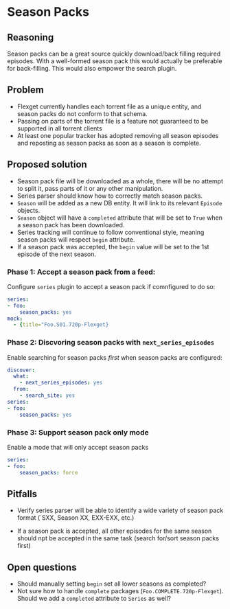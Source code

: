 # Season Packs
## Reasoning 

Season packs can be a great source quickly download/back filling required episodes.
With a well-formed season pack this would actually be preferable for back-filling. This would also empower the search plugin.

## Problem

* Flexget currently handles each torrent file as a unique entity, and season packs do not conform to that schema.
* Passing on parts of the torrent file is a feature not guaranteed to be supported in all torrent clients 
* At least one popular tracker has adopted removing all season episodes and reposting as season packs as soon as a season is complete.

## Proposed solution

* Season pack file will be downloaded as a whole, there will be no attempt to split it, pass parts of it or any other manipulation.
* Series parser should know how to correctly match season packs.
* `Season` will be added as a new DB entity. It will link to its relevant `Episode` objects.
* `Season` object will have a `completed` attribute that will be set to `True` when a season pack has been downloaded.
* Series tracking will continue to follow conventional style, meaning season packs will respect `begin` attribute.
* If a season pack was accepted, the `begin` value will be set to the 1st episode of the next season.

### Phase 1: Accept a season pack from a feed:
Configure `series` plugin to accept a season pack if comnfigured to do so:
```yaml
series:
- foo:
    season_packs: yes
mock:
  - {title="Foo.S01.720p-Flexget}
```
### Phase 2: Discvoring season packs with `next_series_episodes`
Enable searching for season packs *first* when season packs are configured:
```yaml
discover:
  what:
    - next_series_episodes: yes
  from:
    - search_site: yes
series:
- foo:
    season_packs: yes
```
### Phase 3: Support season pack only mode
Enable a mode that will only accept season packs
```yaml
series:
- foo:
    season_packs: force
```
## Pitfalls

* Verify series parser will be able to identify a wide variety of season pack format (`SXX, Season XX, EXX-EXX, etc.)
- If a season pack is accepted, all other episodes for the same season should npt be accepted in the same task (search for/sort season packs first)

## Open questions

- Should manually setting `begin` set all lower seasons as completed?
- Not sure how to handle `complete` packages (`Foo.COMPLETE.720p-Flexget`). Should we add a `completed` attribute to `Series` as well?